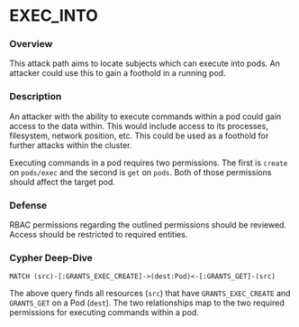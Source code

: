 # EXEC_INTO

### Overview

This attack path aims to locate subjects which can execute into pods. An attacker could use this to gain a foothold in a running pod.

### Description

An attacker with the ability to execute commands within a pod could gain access to the data within. This would include access to its processes, filesystem, network position, etc. This could be used as a foothold for further attacks within the cluster.

Executing commands in a pod requires two permissions. The first is `create` on `pods/exec` and the second is `get` on `pods`. Both of those permissions should affect the target pod.

### Defense

RBAC permissions regarding the outlined permissions should be reviewed. Access should be restricted to required entities.

### Cypher Deep-Dive

```cypher
MATCH (src)-[:GRANTS_EXEC_CREATE]->(dest:Pod)<-[:GRANTS_GET]-(src)
```

The above query finds all resources (`src`) that have `GRANTS_EXEC_CREATE` and `GRANTS_GET` on a Pod (`dest`). The two relationships map to the two required permissions for executing commands within a pod.
